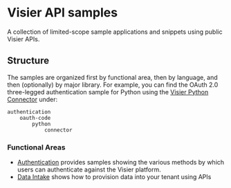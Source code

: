 # Visier API samples
A collection of limited-scope sample applications and snippets using public Visier APIs.

## Structure
The samples are organized first by functional area, then by language, and then (optionally) by major library. For example, you can find the OAuth 2.0 three-legged authentication sample for Python using the [Visier Python Connector](https://github.com/visier/connector-python) under:
```
authentication
    oauth-code
        python
            connector
```

### Functional Areas
* [Authentication](authentication) provides samples showing the various methods by which users can authenticate against the Visier platform.
* [Data Intake](data-intake) shows how to provision data into your tenant using APIs